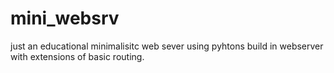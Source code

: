 # mini_websrv

just an educational minimalisitc web sever using pyhtons build in webserver with extensions of basic routing.